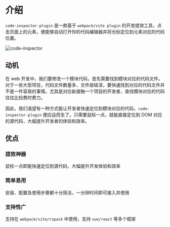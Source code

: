# 介绍

`code-inspector-plugin` 是一款基于 `webpack/vite plugin` 的开发提效工具，点击页面上的元素，便能够自动打开你的代码编辑器并将光标定位到元素对应的代码位置。

![code-inspector](https://user-images.githubusercontent.com/73059627/227070438-6e40e112-6f1d-4f67-9f26-53986bff77c3.gif)

## 动机

在 web 开发中，我们要修改一个模块代码，首先需要找到模块对应的代码文件。对于一些大型项目，代码文件数量多、文件层级深，要快速找到对应的代码文件并不是一件容易的事情。尤其是对应新接触一个项目的开发者，查找模块对应的代码往往比较费时费力。

因此，我们渴望有一种方式能让开发者快速定位到模块对应的代码，`code-inspector-plugin` 便应运而生了。只需要鼠标一点，就能直接定位到 DOM 对应的源代码，大幅提升开发者的体验和效率。

## 优点

### 提效神器

鼠标一点即能快速定位到源代码，大幅提升开发体验和效率

### 简单易用

安装、配置及使用步骤都十分简洁，一分钟时间即可接入并使用

### 支持性广

支持在 `webpack/vite/rspack` 中使用，支持 `vue/react` 等多个框架
